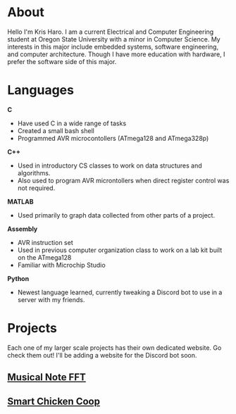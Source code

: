 # About
Hello I'm Kris Haro. I am a current Electrical and Computer Engineering student at Oregon State University with a minor in Computer Science. My interests in this major include embedded systems, software engineering, and computer architecture. Though I have more education with hardware, I prefer the software side of this major.

# Languages
**C**
- Have used C in a wide range of tasks
- Created a small bash shell
- Programmed AVR microcontollers (ATmega128 and ATmega328p)

**C++**
- Used in introductory CS classes to work on data structures and algorithms.
- Also used to program AVR microntollers when direct register control was not required.

**MATLAB**
- Used primarily to graph data collected from other parts of a project.

**Assembly**
- AVR instruction set
- Used in previous computer organization class to work on a lab kit built on the ATmega128
- Familiar with Microchip Studio

**Python**
- Newest language learned, currently tweaking a Discord bot to use in a server with my friends.

# Projects
Each one of my larger scale projects has their own dedicated website. Go check them out! I'll be adding a website for the Discord bot soon.
## [Musical Note FFT](https://krisharo.github.io/341AP2020/)
## [Smart Chicken Coop](https://eecs.oregonstate.edu/project-showcase/projects/?id=1mCZtbeBSvlGq86n)
